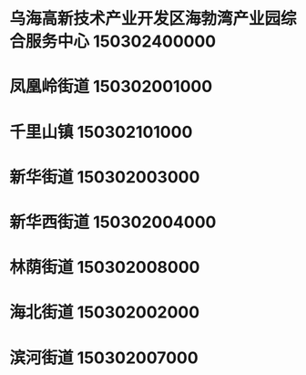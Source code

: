 # 乌海高新技术产业开发区海勃湾产业园综合服务中心 150302400000
# 凤凰岭街道 150302001000
# 千里山镇 150302101000
# 新华街道 150302003000
# 新华西街道 150302004000
# 林荫街道 150302008000
# 海北街道 150302002000
# 滨河街道 150302007000
